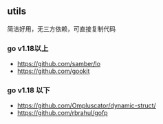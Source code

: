 ## utils

简洁好用，无三方依赖，可直接复制代码

### go v1.18以上

- https://github.com/samber/lo
- https://github.com/gookit

### go v1.18 以下

- https://github.com/Ompluscator/dynamic-struct/
- https://github.com/rbrahul/gofp
